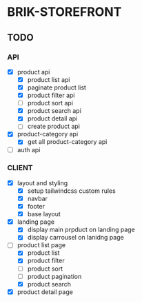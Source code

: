 # BRIK-STOREFRONT

## TODO

### API

- [x] product api
  - [x] product list api
  - [x] paginate product list
  - [x] product filter api
  - [ ] product sort api
  - [x] product search api
  - [x] product detail api
  - [ ] create product api
- [x] product-category api
  - [x] get all product-category api
- [ ] auth api

### CLIENT

- [x] layout and styling
  - [x] setup tailwindcss custom rules
  - [x] navbar
  - [x] footer
  - [x] base layout
- [x] landing page
  - [x] display main prpduct on landing page
  - [x] display carrousel on lanidng page
- [ ] product list page
  - [x] product list
  - [x] product filter
  - [ ] product sort
  - [ ] product pagination
  - [x] product search
- [x] product detail page
